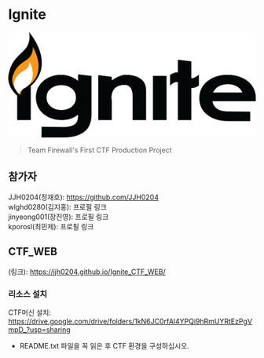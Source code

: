 # Ignite

![Logo.png](./git/ignite.png)

> Team Firewall's First CTF Production Project

## 참가자

JJH0204(정재호): https://github.com/JJH0204  
wlghd0280(김지홍): 프로필 링크  
jinyeong001(장진영): 프로필 링크  
kporosl(최민제): 프로필 링크  

## CTF_WEB

(링크): https://jjh0204.github.io/Ignite_CTF_WEB/

### 리소스 설치

CTF머신 설치: https://drive.google.com/drive/folders/1kN6JC0rfAl4YPQi9hRmUYRtEzPgVmpD_?usp=sharing  
- README.txt 파일을 꼭 읽은 후 CTF 환경을 구성하십시오.

